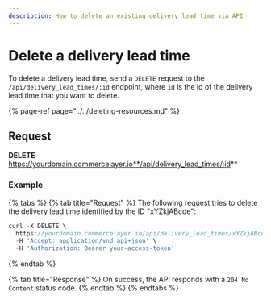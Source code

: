 ```yaml
---
description: How to delete an existing delivery lead time via API
---
```


# Delete a delivery lead time

To delete a delivery lead time, send a `DELETE` request to the `/api/delivery_lead_times/:id` endpoint, where `id` is the id of the delivery lead time that you want to delete.

{% page-ref page="../../deleting-resources.md" %}

## Request

**DELETE** https://yourdomain.commercelayer.io**/api/delivery_lead_times/:id**

### Example

{% tabs %}
{% tab title="Request" %}
The following request tries to delete the delivery lead time identified by the ID "xYZkjABcde":

```javascript
curl -X DELETE \
  https://yourdomain.commercelayer.io/api/delivery_lead_times/xYZkjABcde \
  -H 'Accept: application/vnd.api+json' \
  -H 'Authorization: Bearer your-access-token'
```
{% endtab %}

{% tab title="Response" %}
On success, the API responds with a `204 No Content` status code.
{% endtab %}
{% endtabs %}

